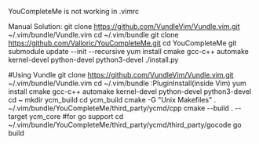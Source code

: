 YouCompleteMe is not working in .vimrc

Manual Solution:
git clone https://github.com/VundleVim/Vundle.vim.git ~/.vim/bundle/Vundle.vim
cd ~/.vim/bundle
git clone https://github.com/Valloric/YouCompleteMe.git
cd YouCompleteMe
git submodule update --init --recursive
yum install cmake gcc-c++ automake kernel-devel python-devel python3-devel
./install.py

#Using Vundle
git clone https://github.com/VundleVim/Vundle.vim.git ~/.vim/bundle/Vundle.vim
cd ~/.vim/bundle
:PluginInstall(inside Vim)
yum install cmake gcc-c++ automake kernel-devel python-devel python3-devel
cd ~
mkdir ycm_build
cd ycm_build
cmake -G "Unix Makefiles" . ~/.vim/bundle/YouCompleteMe/third_party/ycmd/cpp
cmake --build . --target ycm_core
#for go support
cd ~/.vim/bundle/YouCompleteMe/third_party/ycmd/third_party/gocode
go build
